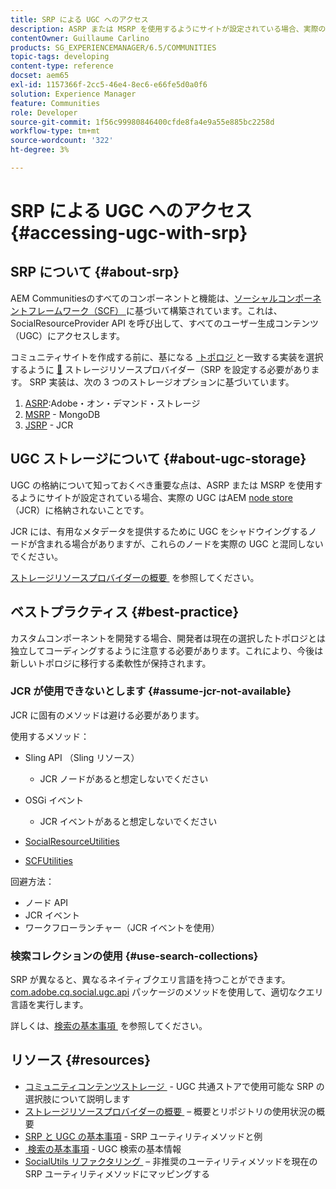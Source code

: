 ```yaml
---
title: SRP による UGC へのアクセス
description: ASRP または MSRP を使用するようにサイトが設定されている場合、実際の UGC はAEM Node Store （JCR）に格納されません
contentOwner: Guillaume Carlino
products: SG_EXPERIENCEMANAGER/6.5/COMMUNITIES
topic-tags: developing
content-type: reference
docset: aem65
exl-id: 1157366f-2cc5-46e4-8ec6-e66fe5d0a0f6
solution: Experience Manager
feature: Communities
role: Developer
source-git-commit: 1f56c99980846400cfde8fa4e9a55e885bc2258d
workflow-type: tm+mt
source-wordcount: '322'
ht-degree: 3%

---
```


# SRP による UGC へのアクセス {#accessing-ugc-with-srp}

## SRP について {#about-srp}

AEM Communitiesのすべてのコンポーネントと機能は、[&#x200B; ソーシャルコンポーネントフレームワーク（SCF） &#x200B;](/help/communities/scf.md) に基づいて構築されています。これは、SocialResourceProvider API を呼び出して、すべてのユーザー生成コンテンツ（UGC）にアクセスします。

コミュニティサイトを作成する前に、基になる [&#x200B; トポロジ &#x200B;](/help/communities/topologies.md) と一致する実装を選択するように [&#128279;](/help/communities/working-with-srp.md) ストレージリソースプロバイダー（SRP を設定する必要があります。 SRP 実装は、次の 3 つのストレージオプションに基づいています。

1. [ASRP](/help/communities/asrp.md):Adobe・オン・デマンド・ストレージ
1. [MSRP](/help/communities/msrp.md) - MongoDB
1. [JSRP](/help/communities/jsrp.md) - JCR

## UGC ストレージについて {#about-ugc-storage}

UGC の格納について知っておくべき重要な点は、ASRP または MSRP を使用するようにサイトが設定されている場合、実際の UGC はAEM [node store](/help/sites-deploying/data-store-config.md) （JCR）に格納されないことです。

JCR には、有用なメタデータを提供するために UGC をシャドウイングするノードが含まれる場合がありますが、これらのノードを実際の UGC と混同しないでください。

[&#x200B; ストレージリソースプロバイダーの概要 &#x200B;](/help/communities/srp.md) を参照してください。

## ベストプラクティス {#best-practice}

カスタムコンポーネントを開発する場合、開発者は現在の選択したトポロジとは独立してコーディングするように注意する必要があります。これにより、今後は新しいトポロジに移行する柔軟性が保持されます。

### JCR が使用できないとします {#assume-jcr-not-available}

JCR に固有のメソッドは避ける必要があります。

使用するメソッド：

* Sling API （Sling リソース）

   * JCR ノードがあると想定しないでください

* OSGi イベント

   * JCR イベントがあると想定しないでください

* [SocialResourceUtilities](/help/communities/socialutils.md#socialresourceutilities-package)
* [SCFUtilities](/help/communities/socialutils.md#scfutilities-package)

回避方法：

* ノード API
* JCR イベント
* ワークフローランチャー（JCR イベントを使用）

### 検索コレクションの使用 {#use-search-collections}

SRP が異なると、異なるネイティブクエリ言語を持つことができます。 [com.adobe.cq.social.ugc.api](https://helpx.adobe.com/experience-manager/6-5/sites/developing/using/reference-materials/javadoc/com/adobe/cq/social/ugc/api/package-summary.html) パッケージのメソッドを使用して、適切なクエリ言語を実行します。

詳しくは、[&#x200B; 検索の基本事項 &#x200B;](/help/communities/search-implementation.md) を参照してください。

## リソース {#resources}

* [&#x200B; コミュニティコンテンツストレージ &#x200B;](/help/communities/working-with-srp.md) - UGC 共通ストアで使用可能な SRP の選択肢について説明します
* [&#x200B; ストレージリソースプロバイダーの概要 &#x200B;](/help/communities/srp.md) – 概要とリポジトリの使用状況の概要
* [SRP と UGC の基本事項 &#x200B;](/help/communities/srp-and-ugc.md) - SRP ユーティリティメソッドと例
* [&#x200B; 検索の基本事項 &#x200B;](/help/communities/search-implementation.md) - UGC 検索の基本情報
* [SocialUtils リファクタリング &#x200B;](/help/communities/socialutils.md) – 非推奨のユーティリティメソッドを現在の SRP ユーティリティメソッドにマッピングする
